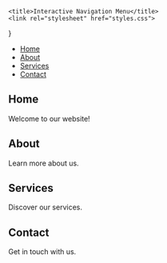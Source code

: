 <!DOCTYPE html>
<html lang="en">
<head>
    
    <title>Interactive Navigation Menu</title>
    <link rel="stylesheet" href="styles.css">
</head>
<body>
    }
  <nav class="navbar">
        <ul class="nav-menu">
            <li class="nav-item"><a href="#home" class="nav-link">Home</a></li>
            <li class="nav-item"><a href="#about" class="nav-link">About</a></li>
            <li class="nav-item"><a href="#services" class="nav-link">Services</a></li>
            <li class="nav-item"><a href="#contact" class="nav-link">Contact</a></li>
        </ul>
    </nav>
    <div class="content">
        <section id="home">
            <h1 font-color:blue;>Home</h1>
            <p>Welcome to our website!</p>
        </section>
        <section id="about">
            <h1>About</h1>
            <p>Learn more about us.</p>
        </section>
        <section id="services">
            <h1>Services</h1>
            <p>Discover our services.</p>
        </section>
        <section id="contact">
            <h1>Contact</h1>
            <p>Get in touch with us.</p>
        </section>
    </div>
   
</body>
</html>
